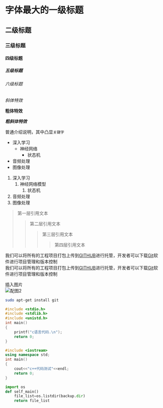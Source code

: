 # 字体最大的一级标题

## 二级标题

### 三级标题

#### 四级标题

##### 五级标题

###### 六级标题

*斜体特效*

**粗体特效**

***粗斜体特效***

普通介绍说明，其中凸显`关键字`

* 深入学习
  * 神经网络
    * 状态机
* 音频处理
* 图像处理

1. 深入学习
	1. 神经网络模型
		1. 状态机
2. 音频处理
3. 图像处理

> 第一层引用文本
>> 第二层引用文本
>>> 第三层引用文本
>>>> 第四层引用文本

我们可以将所有的工程项目打包上传到[GITHUB](https://www.github.com "GitHub官方网站")进行托管，开发者可以下载[Git](https://git-scm.com/downloads "Git下载入口")软件进行项目管理和版本控制<br>
我们可以将所有的工程项目打包上传到[GITHUB][1]进行托管，开发者可以下载[Git][2]软件进行项目管理和版本控制

[1]:https://www.github.com "GitHub官方网站"
[2]:https://git-scm.com/downloads "Git下载入口"

插入图片<br>
![配图2](https://i.loli.net/2021/11/26/Dj6lB3gSxPibutq.png)

```bash
sudo apt-get install git
```

```c
#include <stdio.h>
#include <stdlib.h>
#include <unistd.h>
int main()
{
	printf("c语言代码.\n");
	return 0;
}
```

```cpp
#include <iostream>
using namespace std;
int main()
{
	cout<<"c++代码测试"<<endl;
	return 0;
}
```

```python
import os
def self_main()
	file_list=os.listdir(backup.dir)
	return file_list
```

